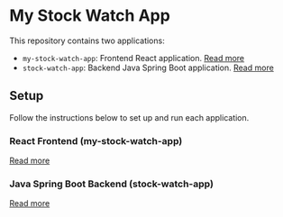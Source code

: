 # My Stock Watch App

This repository contains two applications:

- `my-stock-watch-app`: Frontend React application. [Read more](my-stock-watch-app/README.md)
- `stock-watch-app`: Backend Java Spring Boot application. [Read more](stock-watch-app/README.md)

## Setup

Follow the instructions below to set up and run each application.

### React Frontend (my-stock-watch-app)

[Read more](my-stock-watch-app/README.md)

### Java Spring Boot Backend (stock-watch-app)

[Read more](stock-watch-app/README.md)
